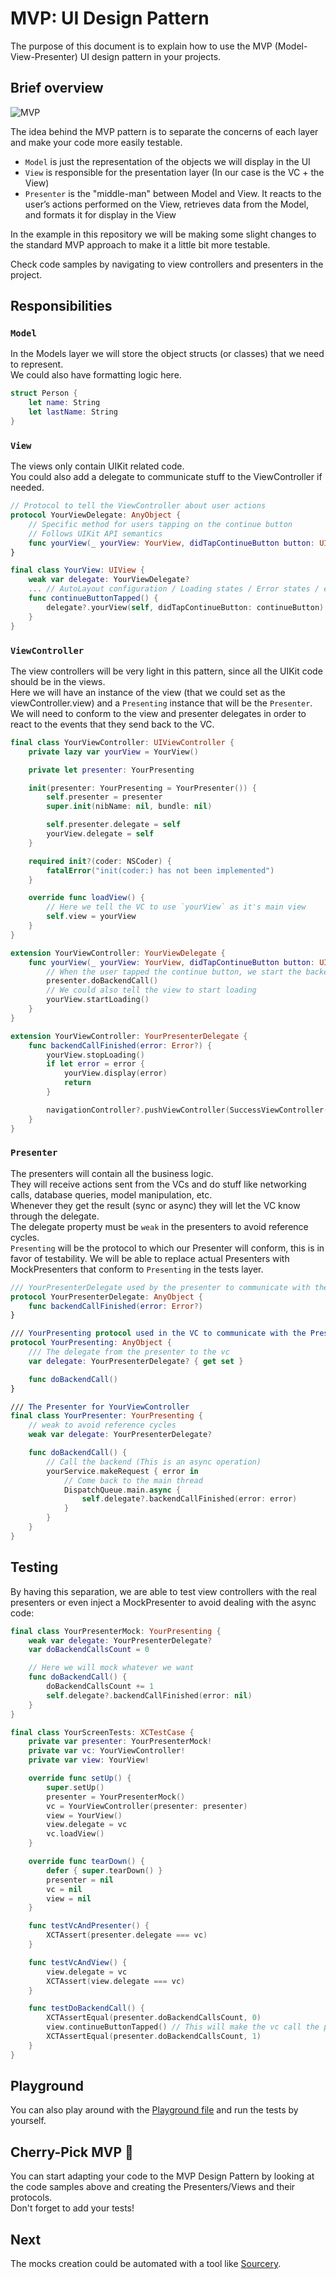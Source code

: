 #  MVP: UI Design Pattern

The purpose of this document is to explain how to use the MVP (Model-View-Presenter) UI design pattern in your projects.

## Brief overview
![MVP](Assets/MVP/mvp.png)

The idea behind the MVP pattern is to separate the concerns of each layer and make your code more easily testable.

* `Model` is just the representation of the objects we will display in the UI
* `View` is responsible for the presentation layer (In our case is the VC + the View)
* `Presenter` is the "middle-man" between Model and View. It reacts to the user’s actions performed on the View, retrieves data from the Model, and formats it for display in the View

In the example in this repository we will be making some slight changes to the standard MVP approach to make it a little bit more testable.

Check code samples by navigating to view controllers and presenters in the project.

## Responsibilities

### `Model`
In the Models layer we will store the object structs (or classes) that we need to represent. \
We could also have formatting logic here.
```swift
struct Person {
    let name: String
    let lastName: String
}
```

### `View`
The views only contain UIKit related code. \
You could also add a delegate to communicate stuff to the ViewController if needed.
```swift
// Protocol to tell the ViewController about user actions
protocol YourViewDelegate: AnyObject {
    // Specific method for users tapping on the continue button
    // Follows UIKit API semantics
    func yourView(_ yourView: YourView, didTapContinueButton button: UIButton)
}

final class YourView: UIView {
    weak var delegate: YourViewDelegate?
    ... // AutoLayout configuration / Loading states / Error states / etc
    func continueButtonTapped() {
        delegate?.yourView(self, didTapContinueButton: continueButton)
    }
}
```

### `ViewController`
The view controllers will be very light in this pattern, since all the UIKit code should be in the views. \
Here we will have an instance of the view (that we could set as the viewController.view) and a `Presenting` instance that will be the `Presenter`. \
We will need to conform to the view and presenter delegates in order to react to the events that they send back to the VC.
```swift
final class YourViewController: UIViewController {
    private lazy var yourView = YourView()

    private let presenter: YourPresenting

    init(presenter: YourPresenting = YourPresenter()) {
        self.presenter = presenter
        super.init(nibName: nil, bundle: nil)

        self.presenter.delegate = self
        yourView.delegate = self
    }

    required init?(coder: NSCoder) {
        fatalError("init(coder:) has not been implemented")
    }

    override func loadView() {
        // Here we tell the VC to use `yourView` as it's main view
        self.view = yourView
    }
}

extension YourViewController: YourViewDelegate {
    func yourView(_ yourView: YourView, didTapContinueButton button: UIButton) {
        // When the user tapped the continue button, we start the backend call
        presenter.doBackendCall()
        // We could also tell the view to start loading
        yourView.startLoading()
    }
}

extension YourViewController: YourPresenterDelegate {
    func backendCallFinished(error: Error?) {
        yourView.stopLoading()
        if let error = error {
            yourView.display(error)
            return
        } 

        navigationController?.pushViewController(SuccessViewController(), animated: true)
    }
}
```

### `Presenter`
The presenters will contain all the business logic. \
They will receive actions sent from the VCs and do stuff like networking calls, database queries, model manipulation, etc. \
Whenever they get the result (sync or async) they will let the VC know through the delegate. \
The delegate property must be `weak` in the presenters to avoid reference cycles. \
`Presenting` will be the protocol to which our Presenter will conform, this is in favor of testability. We will be able to replace actual Presenters with MockPresenters that conform to `Presenting` in the tests layer.
```swift
/// YourPresenterDelegate used by the presenter to communicate with the VC.
protocol YourPresenterDelegate: AnyObject {
    func backendCallFinished(error: Error?)
}

/// YourPresenting protocol used in the VC to communicate with the Presenter.
protocol YourPresenting: AnyObject {
    /// The delegate from the presenter to the vc
    var delegate: YourPresenterDelegate? { get set }

    func doBackendCall()
}

/// The Presenter for YourViewController
final class YourPresenter: YourPresenting {
    // weak to avoid reference cycles
    weak var delegate: YourPresenterDelegate?

    func doBackendCall() {
        // Call the backend (This is an async operation)
        yourService.makeRequest { error in
            // Come back to the main thread
            DispatchQueue.main.async {
                self.delegate?.backendCallFinished(error: error)
            }   
        }
    }
}
```

## Testing
By having this separation, we are able to test view controllers with the real presenters or even inject a MockPresenter to avoid dealing with the async code:
```swift
final class YourPresenterMock: YourPresenting {
    weak var delegate: YourPresenterDelegate?
    var doBackendCallsCount = 0

    // Here we will mock whatever we want
    func doBackendCall() {
        doBackendCallsCount += 1
        self.delegate?.backendCallFinished(error: nil)
    }
}

final class YourScreenTests: XCTestCase {
    private var presenter: YourPresenterMock!
    private var vc: YourViewController!
    private var view: YourView!

    override func setUp() {
        super.setUp()
        presenter = YourPresenterMock()
        vc = YourViewController(presenter: presenter)
        view = YourView()
        view.delegate = vc
        vc.loadView()
    }

    override func tearDown() {
        defer { super.tearDown() }
        presenter = nil
        vc = nil
        view = nil
    }

    func testVcAndPresenter() {
        XCTAssert(presenter.delegate === vc)
    }

    func testVcAndView() {
        view.delegate = vc
        XCTAssert(view.delegate === vc)
    }

    func testDoBackendCall() {
        XCTAssertEqual(presenter.doBackendCallsCount, 0)
        view.continueButtonTapped() // This will make the vc call the presenter's doBackendCall method
        XCTAssertEqual(presenter.doBackendCallsCount, 1)
    }
}
```

## Playground
You can also play around with the [Playground file](Assets/MVP/MVP.playground/Contents.swift) and run the tests by yourself.

## Cherry-Pick MVP 🍒
You can start adapting your code to the MVP Design Pattern by looking at the code samples above and creating the Presenters/Views and their protocols. \
Don't forget to add your tests!

## Next
The mocks creation could be automated with a tool like [Sourcery](https://github.com/krzysztofzablocki/Sourcery).